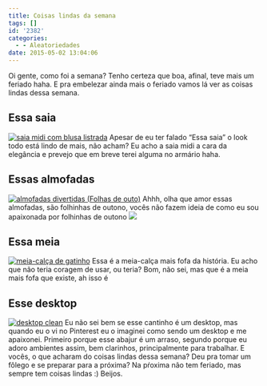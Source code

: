 ```yaml
---
title: Coisas lindas da semana
tags: []
id: '2382'
categories:
  - - Aleatoriedades
date: 2015-05-02 13:04:06
---
```


Oi gente, como foi a semana? Tenho certeza que boa, afinal, teve mais um feriado haha. E pra embelezar ainda mais o feriado vamos lá ver as coisas lindas dessa semana.

## Essa saia

[![saia midi com blusa listrada ](http://natalia.blog.br/wp-content/uploads/2015/05/6ffb917c18d93f522646285af567dd3e-681x1024.jpg)](http://natalia.blog.br/wp-content/uploads/2015/05/6ffb917c18d93f522646285af567dd3e.jpg) Apesar de eu ter falado “Essa saia” o look todo está lindo de mais, não acham? Eu acho a saia midi a cara da elegância e prevejo que em breve terei alguma no armário haha.

## Essas almofadas

[![almofadas divertidas (Folhas de outo)](http://natalia.blog.br/wp-content/uploads/2015/05/54101b25-bf4b-4061-a82e-620139ac7106_hamburguer.jpg)](http://natalia.blog.br/wp-content/uploads/2015/05/54101b25-bf4b-4061-a82e-620139ac7106_hamburguer.jpg) Ahhh, olha que amor essas almofadas, são folhinhas de outono, vocês não fazem ideia de como eu sou apaixonada por folhinhas de outono ![](http://natalia.blog.br/wp-content/plugins/wp-emoji-one/icons/2764.png)

## Essa meia

[![meia-calça de gatinho ](http://natalia.blog.br/wp-content/uploads/2015/05/f0a27404a9dcbe80c31c7293095c1d0d.jpg)](http://natalia.blog.br/wp-content/uploads/2015/05/f0a27404a9dcbe80c31c7293095c1d0d.jpg) Essa é a meia-calça mais fofa da história. Eu acho que não teria coragem de usar, ou teria? Bom, não sei, mas que é a meia mais fofa que existe, ah isso é

## Esse desktop

[![desktop clean ](http://natalia.blog.br/wp-content/uploads/2015/05/986e24cf9cfa2c672e7c76b88b9eb232.jpg)](http://natalia.blog.br/wp-content/uploads/2015/05/986e24cf9cfa2c672e7c76b88b9eb232.jpg) Eu não sei bem se esse cantinho é um desktop, mas quando eu o vi no Pinterest eu o imaginei como sendo um desktop e me apaixonei. Primeiro porque esse abajur é um arraso, segundo porque eu adoro ambientes assim, bem clarinhos, principalmente para trabalhar. E vocês, o que acharam do coisas lindas dessa semana? Deu pra tomar um fôlego e se preparar para a próxima? Na pŕoxima não tem feriado, mas sempre tem coisas lindas :) Beijos.